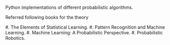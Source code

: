 Python implementations of different probabilistic algorithms.

Referred following books for the theory

#. The Elements of Statistical Learning.
#. Pattern Recognition and Machine Learning.
#. Machine Learning: A Probabilistic Perspective.
#. Probabilistic Robotics.
